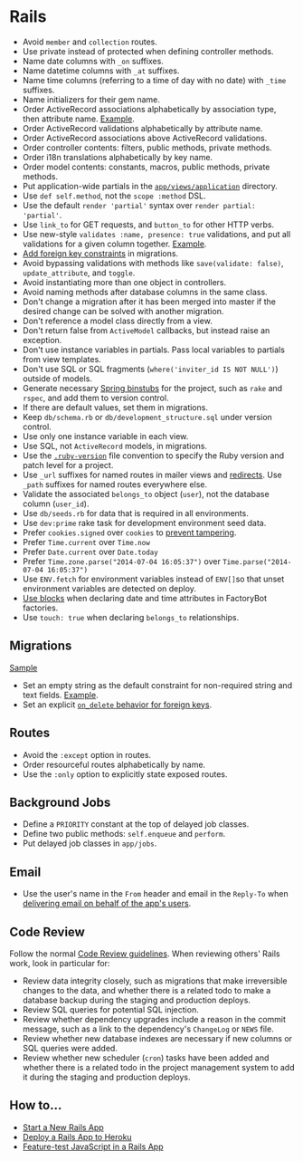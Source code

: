 # Rails

- Avoid `member` and `collection` routes.
- Use private instead of protected when defining controller methods.
- Name date columns with `_on` suffixes.
- Name datetime columns with `_at` suffixes.
- Name time columns (referring to a time of day with no date) with `_time` suffixes.
- Name initializers for their gem name.
- Order ActiveRecord associations alphabetically by association type, then attribute name.
  [Example][order-associations].
- Order ActiveRecord validations alphabetically by attribute name.
- Order ActiveRecord associations above ActiveRecord validations.
- Order controller contents: filters, public methods, private methods.
- Order i18n translations alphabetically by key name.
- Order model contents: constants, macros, public methods, private methods.
- Put application-wide partials in the [`app/views/application`] directory.
- Use `def self.method`, not the `scope :method` DSL.
- Use the default `render 'partial'` syntax over `render partial: 'partial'`.
- Use `link_to` for GET requests, and `button_to` for other HTTP verbs.
- Use new-style `validates :name, presence: true` validations, and put all validations for a given column together.
  [Example][validations].
- [Add foreign key constraints][fkey] in migrations.
- Avoid bypassing validations with methods like `save(validate: false)`, `update_attribute`, and `toggle`.
- Avoid instantiating more than one object in controllers.
- Avoid naming methods after database columns in the same class.
- Don't change a migration after it has been merged into master if the desired change can be solved with another
  migration.
- Don't reference a model class directly from a view.
- Don't return false from `ActiveModel` callbacks, but instead raise an exception.
- Don't use instance variables in partials. Pass local variables to partials from view templates.
- Don't use SQL or SQL fragments (`where('inviter_id IS NOT NULL')`) outside of models.
- Generate necessary [Spring binstubs] for the project, such as `rake` and `rspec`, and add them to version control.
- If there are default values, set them in migrations.
- Keep `db/schema.rb` or `db/development_structure.sql` under version control.
- Use only one instance variable in each view.
- Use SQL, not `ActiveRecord` models, in migrations.
- Use the [`.ruby-version`] file convention to specify the Ruby version and patch level for a project.
- Use `_url` suffixes for named routes in mailer views and [redirects]. Use `_path` suffixes for named routes everywhere
  else.
- Validate the associated `belongs_to` object (`user`), not the database column (`user_id`).
- Use `db/seeds.rb` for data that is required in all environments.
- Use `dev:prime` rake task for development environment seed data.
- Prefer `cookies.signed` over `cookies` to [prevent tampering].
- Prefer `Time.current` over `Time.now`
- Prefer `Date.current` over `Date.today`
- Prefer `Time.zone.parse("2014-07-04 16:05:37")` over `Time.parse("2014-07-04 16:05:37")`
- Use `ENV.fetch` for environment variables instead of `ENV[]`so that unset environment variables are detected on
  deploy.
- [Use blocks][date-block] when declaring date and time attributes in FactoryBot factories.
- Use `touch: true` when declaring `belongs_to` relationships.

[date-block]: /ruby/sample_2.rb#L10
[fkey]: http://robots.thoughtbot.com/referential-integrity-with-foreign-keys
[`.ruby-version`]: https://gist.github.com/fnichol/1912050
[redirects]: http://www.w3.org/Protocols/rfc2616/rfc2616-sec14.html#sec14.30
[spring binstubs]: https://github.com/sstephenson/rbenv/wiki/Understanding-binstubs
[prevent tampering]: http://blog.bigbinary.com/2013/03/19/cookies-on-rails.html
[class constant in association]: /rails/sample.rb
[order-associations]: /rails/sample.rb#L2-L4
[validations]: /rails/sample.rb#L6
[`app/views/application`]: http://railscasts.com/episodes/269-template-inheritance

## Migrations

[Sample](migration.rb)

- Set an empty string as the default constraint for non-required string and text fields. [Example][default example].
- Set an explicit [`on_delete` behavior for foreign keys][add_foreign_key].

[default example]: migration.rb#L6
[add_foreign_key]:
  http://api.rubyonrails.org/classes/ActiveRecord/ConnectionAdapters/SchemaStatements.html#method-i-add_foreign_key

## Routes

- Avoid the `:except` option in routes.
- Order resourceful routes alphabetically by name.
- Use the `:only` option to explicitly state exposed routes.

## Background Jobs

- Define a `PRIORITY` constant at the top of delayed job classes.
- Define two public methods: `self.enqueue` and `perform`.
- Put delayed job classes in `app/jobs`.

## Email

- Use the user's name in the `From` header and email in the `Reply-To` when [delivering email on behalf of the app's
  users].

[delivering email on behalf of the app's users]:
  http://robots.thoughtbot.com/post/3215611590/recipe-delivering-email-on-behalf-of-users

## Code Review

Follow the normal [Code Review guidelines](/code-review/). When reviewing others' Rails work, look in particular for:

- Review data integrity closely, such as migrations that make irreversible changes to the data, and whether there is a
  related todo to make a database backup during the staging and production deploys.
- Review SQL queries for potential SQL injection.
- Review whether dependency upgrades include a reason in the commit message, such as a link to the dependency's
  `ChangeLog` or `NEWS` file.
- Review whether new database indexes are necessary if new columns or SQL queries were added.
- Review whether new scheduler (`cron`) tasks have been added and whether there is a related todo in the project
  management system to add it during the staging and production deploys.
  
## How to...

 - [Start a New Rails App](./how-to/start_a_new_rails_app.md)
 - [Deploy a Rails App to Heroku](./how-to/deploy_a_rails_app_to_heroku.md)
 - [Feature-test JavaScript in a Rails App](./how-to/feature_test_javascript_in_a_rails_app.md)